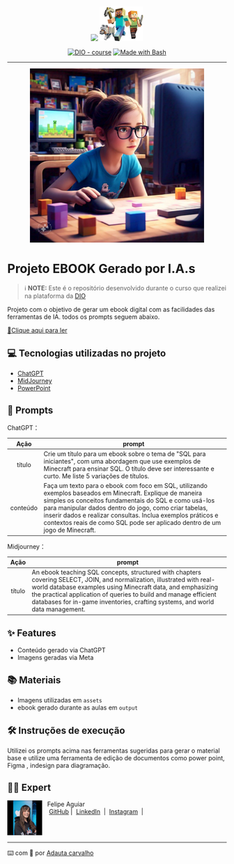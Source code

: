<p align="center">
    <img width="100" src=".github/assets/banner.png">
    <img width="100" src=".github/assets/em grupo.png">
</p>


<p align="center">
<a href="https://dio.me/"><img src="https://img.shields.io/badge/DIO-Course-28DA77?logo=youtube" alt="DIO - course"></a>
<a href="https://www.gnu.org/software/bash/" title="Go to Bash homepage"><img src="https://img.shields.io/badge/Prompt-Project-blue?logo=gnu-bash&amp;logoColor=white" alt="Made with Bash"></a></p>

-------


<p align="center">
<img 
    src="assets/manicraft ia.jpg"
    width="400"  
/>
</p>

# Projeto EBOOK Gerado por I.A.s


 > ℹ️ **NOTE:** Este é o repositório desenvolvido durante o curso que realizei na plataforma da [DIO](https://dio.me)

Projeto com o objetivo de gerar um ebook digital com as facilidades das ferramentas de IA. todos os prompts
seguem abaixo.

<a href="https://github.com/AuroraCarvalho/Dio-pratica-ebook/blob/main/output/Ebook%20Dio%20-%20Copia.pdf" title="View PDF now"> 📕Clique aqui para ler</a>

## 💻 Tecnologias utilizadas no projeto

- [ChatGPT](https://chat.openai.com/) 
- [MidJourney](https://about.meta.com/br/)
- [PowerPoint](https://www.microsoft.com/en/microsoft-365/powerpoint)

## 🧠 Prompts


ChatGPT：

|   Ação   | prompt                                                                                                                                                                                                                                                                         |
| :------: | ------------------------------------------------------------------------------------------------------------------------------------------------------------------------------------------------------------------------------------------------------------------------------ |
|  título  | Crie um título para um ebook sobre o tema de "SQL para iniciantes", com uma abordagem que use exemplos de Minecraft para ensinar SQL. O título deve ser interessante e curto. Me liste 5 variações de títulos.                                                        |
| conteúdo | Faça um texto para o ebook com foco em SQL, utilizando exemplos baseados em Minecraft. Explique de maneira simples os conceitos fundamentais do SQL e como usá-los para manipular dados dentro do jogo, como criar tabelas, inserir dados e realizar consultas. Inclua exemplos práticos e contextos reais de como SQL pode ser aplicado dentro de um jogo de Minecraft. |


Midjourney：

|  Ação  | prompt                                                                                 |
| :----: | -------------------------------------------------------------------------------------- |
| título | An ebook teaching SQL concepts, structured with chapters covering SELECT, JOIN, and normalization, illustrated with real-world database examples using Minecraft data, and emphasizing the practical application of queries to build and manage efficient databases for in-game inventories, crafting systems, and world data management.|

## ✨ Features

- Conteúdo gerado via ChatGPT
- Imagens geradas via Meta

## 📚 Materiais

- Imagens utilizadas em `assets`
- ebook gerado durante as aulas em `output`

## 🛠️ Instruções de execução

Utilizei os prompts acima nas ferramentas sugeridas para gerar o material base e utilize uma ferramenta de edição de documentos como power point, Figma , indesign para diagramação.

## 👨‍💻 Expert

<p>
    <img 
      align=left 
      margin=10 
      width=80 
      src="assets/adauta.jpeg"
    />
    <p>&nbsp&nbsp&nbspFelipe Aguiar<br>
    &nbsp&nbsp&nbsp
    <a href="https://github.com/AuroraCarvalho">
    GitHub</a>&nbsp;|&nbsp;
    <a href="https://www.linkedin.com/in/adauta-carvalho/
felipe-exe">LinkedIn</a>
&nbsp;|&nbsp;
    <a href="https://www.instagram.com/aurora_carvalho15/">
    Instagram</a>
&nbsp;|&nbsp;</p>
</p>
<br/><br/>
<p>

---

⌨️ com 💜 por [Adauta carvalho](https://github.com/AuroraCarvalho)
